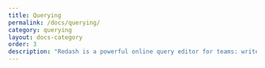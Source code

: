 ```yaml
---
title: Querying
permalink: /docs/querying/
category: querying
layout: docs-category
order: 3
description: "Redash is a powerful online query editor for teams: write queries, fork others' queries, schedule auto-refresh rate, download your datasets or automatically export them to JSON, CSV or Google Spreadsheets (using IMPORTDATA)."
---
```

